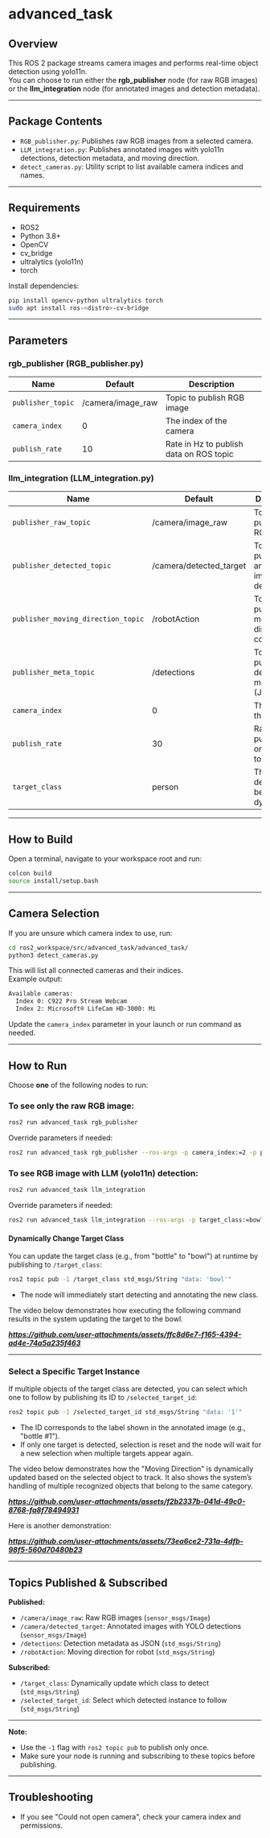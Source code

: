 # advanced_task

## Overview

This ROS 2 package streams camera images and performs real-time object detection using yolo11n.  
You can choose to run either the **rgb_publisher** node (for raw RGB images) or the **llm_integration** node (for annotated images and detection metadata).

---

## Package Contents

- `RGB_publisher.py`: Publishes raw RGB images from a selected camera.
- `LLM_integration.py`: Publishes annotated images with yolo11n detections, detection metadata, and moving direction.
- `detect_cameras.py`: Utility script to list available camera indices and names.

---

## Requirements

- ROS2 
- Python 3.8+
- OpenCV
- cv_bridge
- ultralytics (yolo11n)
- torch

Install dependencies:
```bash
pip install opencv-python ultralytics torch
sudo apt install ros-<distro>-cv-bridge
```

---

## Parameters

### rgb_publisher (RGB_publisher.py)
| Name               | Default            | Description                             |
| ------------------ | ------------------ | --------------------------------------- |
| `publisher_topic`  | /camera/image_raw  | Topic to publish RGB image              |
| `camera_index`     | 0                  | The index of the camera                 |
| `publish_rate`     | 10                 | Rate in Hz to publish data on ROS topic |

### llm_integration (LLM_integration.py)
| Name                       | Default                | Description                                     |
| -------------------------- | ---------------------- | ----------------------------------------------- |
| `publisher_raw_topic`      | /camera/image_raw      | Topic to publish raw RGB image                  |
| `publisher_detected_topic` | /camera/detected_target| Topic to publish annotated image with detection |
| `publisher_moving_direction_topic` | /robotAction   | Topic to publish moving direction commands      |
| `publisher_meta_topic`     | /detections            | Topic to publish detection metadata (JSON)      |
| `camera_index`             | 0                      | The index of the camera                         |
| `publish_rate`             | 30                     | Rate in Hz to publish data on ROS topic         |
| `target_class`             | person                 | The class to detect (can be updated dynamically)|

---

## How to Build

Open a terminal, navigate to your workspace root and run:

```bash
colcon build
source install/setup.bash
```

---

## Camera Selection

If you are unsure which camera index to use, run:

```bash
cd ros2_workspace/src/advanced_task/advanced_task/
python3 detect_cameras.py
```

This will list all connected cameras and their indices.  
Example output:
```bash
Available cameras:
  Index 0: C922 Pro Stream Webcam
  Index 2: Microsoft® LifeCam HD-3000: Mi
```
Update the `camera_index` parameter in your launch or run command as needed.

---

## How to Run

Choose **one** of the following nodes to run:

### To see only the raw RGB image:
```bash
ros2 run advanced_task rgb_publisher
```
Override parameters if needed:
```bash
ros2 run advanced_task rgb_publisher --ros-args -p camera_index:=2 -p publish_rate:=5
```

### To see RGB image with LLM (yolo11n) detection:
```bash
ros2 run advanced_task llm_integration
```
Override parameters if needed:
```bash
ros2 run advanced_task llm_integration --ros-args -p target_class:=bowl
```

#### Dynamically Change Target Class

You can update the target class (e.g., from "bottle" to "bowl") at runtime by publishing to `/target_class`:

```bash
ros2 topic pub -1 /target_class std_msgs/String "data: 'bowl'"
```
- The node will immediately start detecting and annotating the new class.

The video below demonstrates how executing the following command results in the system updating the target to the bowl.

***https://github.com/user-attachments/assets/ffc8d6e7-f165-4394-ad4e-74a5a235f463***


---

### Select a Specific Target Instance

If multiple objects of the target class are detected, you can select which one to follow by publishing its ID to `/selected_target_id`:

```bash
ros2 topic pub -1 /selected_target_id std_msgs/String "data: '1'"
```
- The ID corresponds to the label shown in the annotated image (e.g., "bottle #1").
- If only one target is detected, selection is reset and the node will wait for a new selection when multiple targets appear again.

The video below demonstrates how the "Moving Direction" is dynamically updated based on the selected object to track.
It also shows the system’s handling of multiple recognized objects that belong to the same category.

***https://github.com/user-attachments/assets/f2b2337b-041d-49c0-8768-fa8f78494931***

Here is another demonstration:

***https://github.com/user-attachments/assets/73ea6ce2-731a-4dfb-98f5-560d70480b23***


---

## Topics Published & Subscribed

**Published:**
- `/camera/image_raw`: Raw RGB images (`sensor_msgs/Image`)
- `/camera/detected_target`: Annotated images with YOLO detections (`sensor_msgs/Image`)
- `/detections`: Detection metadata as JSON (`std_msgs/String`)
- `/robotAction`: Moving direction for robot (`std_msgs/String`)

**Subscribed:**
- `/target_class`: Dynamically update which class to detect (`std_msgs/String`)
- `/selected_target_id`: Select which detected instance to follow (`std_msgs/String`)

---

**Note:**  
- Use the `-1` flag with `ros2 topic pub` to publish only once.
- Make sure your node is running and subscribing to these topics before publishing.

---

## Troubleshooting

- If you see "Could not open camera", check your camera index and permissions.


